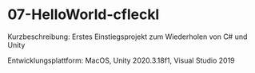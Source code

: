 # 07-HelloWorld-cfleckl
 
Kurzbeschreibung: Erstes Einstiegsprojekt zum Wiederholen von C# und Unity

Entwicklungsplattform: MacOS, Unity 2020.3.18f1, Visual Studio 2019
